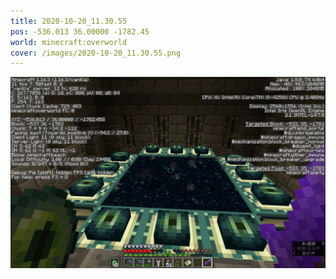 ```yaml
---
title: 2020-10-20_11.30.55
pos: -536.013 36.00000 -1782.45
world: minecraft:overworld
cover: /images/2020-10-20_11.30.55.png
---
```


![](/images/2020-10-20_11.30.55.png)
